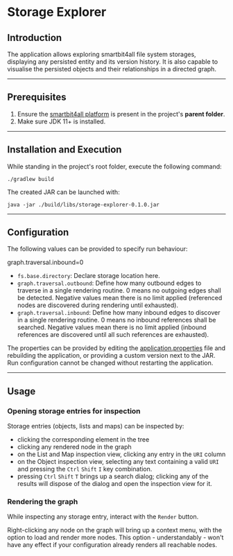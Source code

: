 # Storage Explorer

## Introduction

The application allows exploring smartbit4all file system storages, displaying any persisted
entity and its version history. It is also capable to visualise the persisted objects and
their relationships in a directed graph.

---

## Prerequisites

1. Ensure the [smartbit4all platform](https://github.com/smartbit4all/platform) is present in the
   project's **parent folder**.
2. Make sure JDK 11+ is installed.

---

## Installation and Execution

While standing in the project's root folder, execute the following command:

```shell
./gradlew build
```

The created JAR can be launched with:

```shell
java -jar ./build/libs/storage-explorer-0.1.0.jar
```

---

## Configuration

The following values can be provided to specify run behaviour:

graph.traversal.inbound=0

- `fs.base.directory`: Declare storage location here.
- `graph.traversal.outbound`: Define how many outbound edges to traverse in a single rendering
  routine. 0 means no outgoing
  edges shall be detected. Negative values mean there is no limit applied (referenced nodes are
  discovered during rendering until exhausted).
- `graph.traversal.inbound`: Define how many inbound edges to discover in a single rendering
  routine. 0 means no inbound
  references shall be searched. Negative values mean there is no limit applied (inbound references
  are discovered until all such references are exhausted).

The properties can be provided by editing
the [application.properties](src/main/resources/application.properties) file and rebuilding the
application, or providing a custom version next to the JAR. Run configuration cannot be changed
without restarting the application.

---

## Usage

### Opening storage entries for inspection

Storage entries (objects, lists and maps) can be inspected by:

- clicking the corresponding element in the tree
- clicking any rendered node in the graph
- on the List and Map inspection view, clicking any entry in the `URI` column
- on the Object inspection view, selecting any text containing a valid `URI` and pressing
  the `Ctrl` `Shift` `I` key combination.
- pressing `Ctrl` `Shift` `T` brings up a search dialog; clicking any of the results will dispose of
  the dialog and open the inspection view for it.

### Rendering the graph

While inspecting any storage entry, interact with the `Render` button.

Right-clicking any node on the graph will bring up a context menu, with the option to load and
render more nodes. This option - understandably - won't have any effect if your configuration
already renders all reachable nodes.
